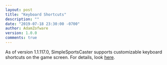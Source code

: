 ```yaml
---
layout: post
title: "Keyboard Shortcuts"
description: ""
date: "2019-07-18 23:30:00 -0700"
author: AdamZofware
version: 1.0.0
comments: true
---
```


As of version 1.1.117.0, SimpleSportsCaster supports customizable keyboard shortcuts on the game screen. For details, look [here](/help/keyboard-shortcuts).

